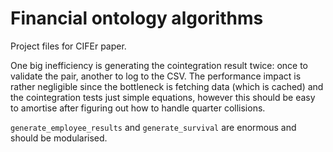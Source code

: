 # Financial ontology algorithms

Project files for CIFEr paper.

One big inefficiency is generating the cointegration result twice: once to validate the pair, another to log to the CSV. The performance impact is rather negligible since the bottleneck is fetching data (which is cached) and the cointegration tests just simple equations, however this should be easy to amortise after figuring out how to handle quarter collisions.

`generate_employee_results` and `generate_survival` are enormous and should be modularised.
